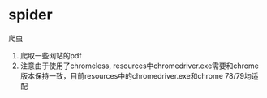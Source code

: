 # spider
爬虫
1. 爬取一些网站的pdf
2. 注意由于使用了chromeless, resources中chromedriver.exe需要和chrome版本保持一致，目前resources中的chromedriver.exe和chrome 78/79均适配
